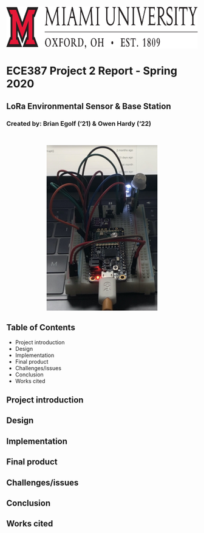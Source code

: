 <p align="center">
  <img width="2500" height="110" src="https://github.com/KingVanilla/LoRa-Environmental-Sensor-Base-Station/blob/master/images/Miami%20Header.jpg">
</p>

# ECE387 Project 2 Report - Spring 2020
## LoRa Environmental Sensor & Base Station
### Created by: Brian Egolf (‘21) & Owen Hardy (‘22)

<br>

<p align="center">
  <img width="292" height="436" src="https://github.com/KingVanilla/LoRa-Environmental-Sensor-Base-Station/blob/master/images/Cover%20header.jpg">
</p>



## Table of Contents
* Project introduction
* Design
* Implementation
* Final product
* Challenges/issues
* Conclusion
* Works cited

## Project introduction
## Design
## Implementation
## Final product
## Challenges/issues
## Conclusion
## Works cited
